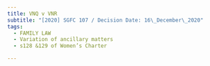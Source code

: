 ```yaml
---
title: VNQ v VNR
subtitle: "[2020] SGFC 107 / Decision Date: 16\_December\_2020"
tags:
  - FAMILY LAW
  - Variation of ancillary matters
  - s128 &129 of Women’s Charter

---
```


